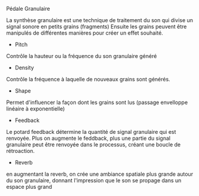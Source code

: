 Pédale Granulaire

La synthèse granulaire est une technique de traitement du son qui divise un signal sonore en petits grains (fragments)
Ensuite les grains peuvent être manipulés de différentes manières pour créer un effet souhaité.

- Pitch

Contrôle la hauteur ou la fréquence du son granulaire généré

- Density

Contrôle la fréquence à laquelle de nouveaux grains sont générés.

- Shape

Permet d'influencer la façon dont les grains sont lus (passage envelloppe linéaire à exponentielle)

- Feedback

Le potard feedback détermine la quantité de signal granulaire qui est renvoyée. Plus on augmente le feddback, plus une partie du signal granulaire peut être renvoyée dans le processus, créant une boucle de rétroaction. 

- Reverb

en augmentant la reverb, on crée une ambiance spatiale plus grande autour du son granulaire, donnant l'impression que le son se propage dans un espace plus grand 
